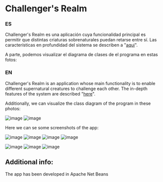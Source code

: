 # Challenger's Realm

### ES
Challenger's Realm es una aplicación cuya funcionalidad principal es permitir que distintas criaturas sobrenaturales puedan retarse entre sí. Las características en profundidad del sistema se describen a
"[aqui](DescripcionPrograma.pdf)".

A parte, podemos visualizar el diagrama de clases de el programa en estas fotos:

### EN
Challenger's Realm is an application whose main functionality is to enable different supernatural creatures to challenge each other. The in-depth features of the system are described "[here](DescripcionPrograma.pdf)".

Additionally, we can visualize the class diagram of the program in these photos:

![image](https://github.com/mhernangilp/challengers_realm/assets/123759990/5d7df07c-c5d4-4239-9b8e-b2dc9e14a159)
![image](https://github.com/mhernangilp/challengers_realm/assets/123759990/cbd90858-0b2a-4111-a9d2-68d0a11c9bd1)

Here we can se some screenshots of the app:

![image](https://github.com/mhernangilp/Practica1_MP/assets/123759990/67e69256-254e-4b99-ad5f-5dfc4e969833)
![image](https://github.com/mhernangilp/challengers_realm/assets/123759990/a6c8cf49-128a-4acc-834b-ef3a03c0e2d9)
![image](https://github.com/mhernangilp/challengers_realm/assets/123759990/1c6d4298-06f9-4f8c-87cd-938b09ea8145)
![image](https://github.com/mhernangilp/challengers_realm/assets/123759990/aa3acb7f-0262-433a-8179-52f5cc3c4ff3)

![image](https://github.com/mhernangilp/challengers_realm/assets/123759990/d19eb1f4-1a91-4aec-b042-fc1834bd421a)
![image](https://github.com/mhernangilp/challengers_realm/assets/123759990/bf80af30-2753-4f49-ac95-7feaa02d6ea9)
![image](https://github.com/mhernangilp/challengers_realm/assets/123759990/0253ebdc-fbee-4bb3-a1d6-626020753d78)

## Additional info:
The app has been developed in Apache Net Beans

